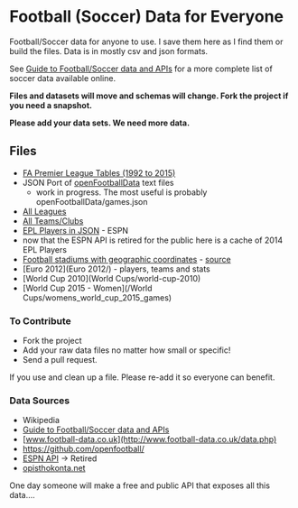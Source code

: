 Football (Soccer) Data for Everyone
============

Football/Soccer data for anyone to use. I save them here as I find them or build the files. Data is in mostly csv and json formats.

See [Guide to Football/Soccer data and APIs](http://www.jokecamp.com/blog/guide-to-football-and-soccer-data-and-apis/) for a more complete list of soccer data available online.

**Files and datasets will move and schemas will change. Fork the project if you need a snapshot.**

**Please add your data sets. We need more data.**

## Files

- [FA Premier League Tables (1992 to 2015)](tables/)
- JSON Port of [openFootballData](https://github.com/jokecamp/FootballData/tree/master/openFootballData) text files
  - work in progress. The most useful is probably openFootballData/games.json
- [All Leagues](Leagues.csv)
- [All Teams/Clubs](Teams.csv)
- [EPL Players in JSON](espn) - ESPN
 - now that the ESPN API is retired for the public here is a cache of 2014 EPL Players
- [Football stadiums with geographic coordinates](stadiums-with-GPS-coordinates.csv) -  [source](http://opisthokonta.net/?p=619)
- [Euro 2012](Euro 2012/) - players, teams and stats
- [World Cup 2010](World Cups/world-cup-2010)
- [World Cup 2015 - Women](/World Cups/womens_world_cup_2015_games)

### To Contribute

- Fork the project
- Add your raw data files no matter how small or specific!
- Send a pull request.

If you use and clean up a file. Please re-add it so everyone can benefit.

### Data Sources

- Wikipedia
- [Guide to Football/Soccer data and APIs](http://www.jokecamp.com/blog/guide-to-football-and-soccer-data-and-apis/)
- [www.football-data.co.uk](http://www.football-data.co.uk/data.php)
- <https://github.com/openfootball/>
- [ESPN API](http://developer.espn.com/blog/read/publicretirement) -> Retired
- [opisthokonta.net](http://opisthokonta.net/?cat=34)



One day someone will make a free and public API that exposes all this data....
